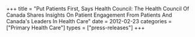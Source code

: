 +++
title = "Put Patients First, Says Health Council: The Health Council Of Canada Shares Insights On Patient Engagement From Patients And Canada's Leaders In Health Care"
date = 2012-02-23
categories = ["Primary Health Care"]
types = ["press-releases"]
+++
